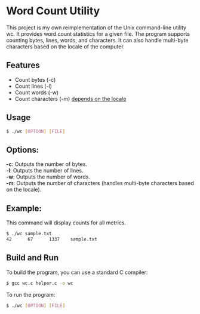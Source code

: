 # Word Count Utility

This project is my own reimplementation of the Unix command-line utility wc. It provides word count statistics for a given file. The program supports counting bytes, lines, words, and characters. It can also handle multi-byte characters based on the locale of the computer.

## Features

- Count bytes (-c)
- Count lines (-l)
- Count words (-w)
- Count characters (-m) [depends on the locale](https://docs.oracle.com/cd/E19253-01/817-2521/overview-39/index.html)

## Usage

```bash
$ ./wc [OPTION] [FILE]
```


## Options:
**-c**: Outputs the number of bytes.  
**-l**: Outputs the number of lines.  
**-w**: Outputs the number of words.  
**-m**: Outputs the number of characters (handles multi-byte characters based on the locale).  


## Example:
This command will display counts for all metrics.
```bash
$ ./wc sample.txt
42      67      1337    sample.txt
```


## Build and Run
To build the program, you can use a standard C compiler:
```bash
$ gcc wc.c helper.c -o wc
```

To run the program:
```bash
$ ./wc [OPTION] [FILE]
```



